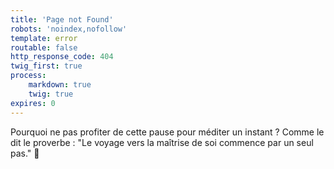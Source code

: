 ```yaml
---
title: 'Page not Found'
robots: 'noindex,nofollow'
template: error
routable: false
http_response_code: 404
twig_first: true
process:
    markdown: true
    twig: true
expires: 0
---
```


Pourquoi ne pas profiter de cette pause pour méditer un instant ? 
Comme le dit le proverbe : "Le voyage vers la maîtrise de soi commence par un seul pas." 🥋